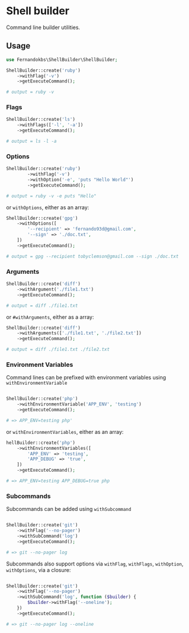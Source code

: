 # Shell builder

Command line builder utilities.

## Usage

```php
use Fernandokbs\ShellBuilder\ShellBuilder;

ShellBuilder::create('ruby')
    ->withFlag('-v')
    ->getExecuteCommand();

# output = ruby -v
```

### Flags

```php
ShellBuilder::create('ls')
    ->withFlags(['-l', '-a'])
    ->getExecuteCommand();

# output = ls -l -a
```

### Options

```php
ShellBuilder::create('ruby')
        ->withFlag('-v')
        ->withOption('-e', 'puts "Hello World"')
        ->getExecuteCommand();

# output = ruby -v -e puts "Hello"
```

or `withOptions`, either as an array:

```php
ShellBuilder::create('gpg')
    ->withOptions([
        '--recipient' => 'fernando93d@gmail.com',
        '--sign' => './doc.txt',
    ])
    ->getExecuteCommand();

# output = gpg --recipient tobyclemson@gmail.com --sign ./doc.txt
```

### Arguments

```php
ShellBuilder::create('diff')
    ->withArgument('./file1.txt')
    ->getExecuteCommand();

# output = diff ./file1.txt
```

or `#withArguments`, either as a array:

```php
ShellBuilder::create('diff')
    ->withArguments(['./file1.txt', './file2.txt'])
    ->getExecuteCommand();

# output = diff ./file1.txt ./file2.txt

```

### Environment Variables

Command lines can be prefixed with environment variables using `withEnvironmentVariable`

```php

ShellBuilder::create('php')
    ->withEnvironmentVariable('APP_ENV', 'testing')
    ->getExecuteCommand();

# => APP_ENV=testing php'
```

or `withEnvironmentVariables`, either as an array:

```php
hellBuilder::create('php')
    ->withEnvironmentVariables([
        'APP_ENV' => 'testing',
        'APP_DEBUG' => 'true',
    ])
    ->getExecuteCommand();

# => APP_ENV=testing APP_DEBUG=true php
```

### Subcommands

Subcommands can be added using `withSubcommand`

```php

ShellBuilder::create('git')
    ->withFlag('--no-pager')
    ->withSubCommand('log')
    ->getExecuteCommand();

# => git --no-pager log
```

Subcommands also support options via `withFlag`, `withFlags`, `withOption`, `withOptions`, via a closure:

```php

ShellBuilder::create('git')
    ->withFlag('--no-pager')
    ->withSubCommand('log', function ($builder) {
        $builder->withFlag('--oneline');
    })
    ->getExecuteCommand();

# => git --no-pager log --oneline
```